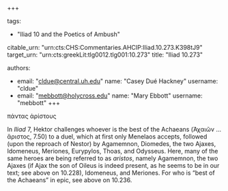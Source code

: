 +++

tags:
- "Iliad 10 and the Poetics of Ambush"

citable_urn: "urn:cts:CHS:Commentaries.AHCIP:Iliad.10.273.K398tJ9"
target_urn: "urn:cts:greekLit:tlg0012.tlg001:10.273"
title: "Iliad 10.273"

authors:
- email: "cldue@central.uh.edu"
  name: "Casey Dué Hackney"
  username: "cldue"
- email: "mebbott@holycross.edu"
  name: "Mary Ebbott"
  username: "mebbott"
+++

<p>πάντας ἀρίστους</p><p>In <em>Iliad</em> 7, Hektor challenges whoever is the best of the Achaeans (Ἀχαιῶν … ἄριστος, 7.50) to a duel, which at first only Menelaos accepts, followed (upon the reproach of Nestor) by Agamemnon, Diomedes, the two Ajaxes, Idomeneus, Meriones, Eurypylos, Thoas, and Odysseus. Here, many of the same heroes are being referred to as <em>aristos</em>, namely Agamemnon, the two Ajaxes (if Ajax the son of Oileus is indeed present, as he seems to be in our text; see above on 10.228), Idomeneus, and Meriones. For who is “best of the Achaeans” in epic, see above on 10.236.   </p>